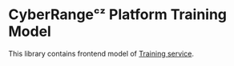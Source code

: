 # CyberRangeᶜᶻ Platform Training Model

This library contains frontend model of [Training service](https://github.com/cyberrangecz/backend-training).
